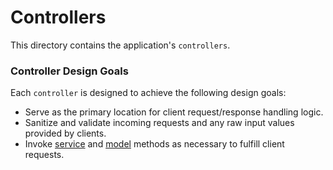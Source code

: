 # Controllers

This directory contains the application's `controllers`.

### Controller Design Goals

Each `controller` is designed to achieve the following design goals:

- Serve as the primary location for client request/response handling logic.
- Sanitize and validate incoming requests and any raw input values provided by clients.
- Invoke [service](../services/README.md) and [model](../models/README.md) methods as necessary to fulfill client requests.
